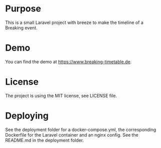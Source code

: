 # Purpose

This is a small Laravel project with breeze to make the timeline of 
a Breaking event.

# Demo

You can find the demo at https://www.breaking-timetable.de.

# License

The project is using the MIT license, see LICENSE file.

# Deploying

See the deployment folder for a docker-compose.yml, the corresponding Dockerfile for the Laravel container and an nginx 
config. See the README.md in the deployment folder.
